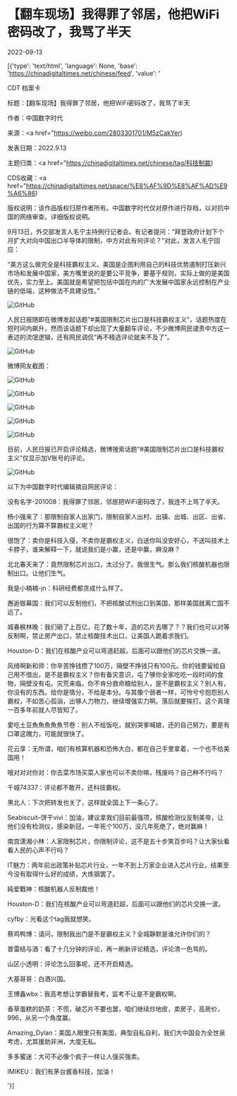 # 【翻车现场】我得罪了邻居，他把WiFi密码改了，我骂了半天

2022-09-13

[{'type': 'text/html', 'language': None, 'base': 'https://chinadigitaltimes.net/chinese/feed', 'value': '

CDT 档案卡

标题：【翻车现场】我得罪了邻居，他把WiFi密码改了，我骂了半天

作者：中国数字时代

来源：<a href="https://weibo.com/2803301701/M5zCakYer)

发表日期：2022.9.13

主题归类：<a href="https://chinadigitaltimes.net/chinese/tag/科技制裁)

CDS收藏：<a href="https://chinadigitaltimes.net/space/%E8%AF%9D%E8%AF%AD%E9%A6%86)

版权说明：该作品版权归原作者所有。中国数字时代仅对原作进行存档，以对抗中国的网络审查。详细版权说明。





9月13日，外交部发言人毛宁主持例行记者会。有记者提问：“拜登政府计划下个月扩大对向中国出口半导体的限制，中方对此有何评论？”对此，发言人毛宁回应：



“美方这么做完全是科技霸权主义。美国是企图利用自己的科技优势遏制打压新兴市场和发展中国家，美方嘴里说的是要公平竞争，要基于规则，实际上做的是美国优先，实力至上。美国就是希望把包括中国在内的广大发展中国家永远控制在产业链的低端，这种做法不具建设性。”



![GitHub](https://chinadigitaltimes.net/chinese/files/2022/09/image-1663074984256.png)

人民日报随即在微博发起话题“#美国限制芯片出口是科技霸权主义”，话题热度在短时间内飙升，然而该话题下却出现了大量翻车评论，不少微博网民谴责中方这一表述的流氓逻辑，还有网民调侃“再不精选评论就来不及了”。

![GitHub](https://chinadigitaltimes.net/chinese/files/2022/09/image-1663072428591.png)

微博网友截图：

![GitHub](https://chinadigitaltimes.net/chinese/files/2022/09/image-1663072570334.png)

![GitHub](https://chinadigitaltimes.net/chinese/files/2022/09/image-1663072593403.png)

![GitHub](https://chinadigitaltimes.net/chinese/files/2022/09/image-1663072660625.png)

![GitHub](https://chinadigitaltimes.net/chinese/files/2022/09/image-1663072668250.png)

![GitHub](https://chinadigitaltimes.net/chinese/files/2022/09/image-1663072676811.png)

目前，人民日报已开启评论精选，微博搜索话题“#美国限制芯片出口是科技霸权主义”仅显示加V账号的评论。

![GitHub](https://chinadigitaltimes.net/chinese/files/2022/09/image-1663074714334.png)

以下为中国数字时代编辑摘自网民评论：

没有名字-201008：我得罪了邻居，邻居把WiFi密码改了，我连不上骂了半天。

杨小强来了：那限制自家人出家门，限制自家人出村、出镇、出城、出区、出省、出国的行为算不算霸权主义呢？

很饱了：卖你是科技入侵，不卖你是霸权主义，白送你叫没安好心，不送叫技术上卡脖子，谁来解释一下，就说我们是小赢，还是中赢，麻没麻？

北北春天来了：竟然限制芯片出口，太过分了。我很生气。那么我们核酸机器也限制出口。让他们生气。

我是小楠楠-jn：科研经费都贪成什么样了。

邂逅银幕国：我们可以反制他们，不把核酸试剂出口到美国，那样美国就离亡国不远了。

城春枫林晚：我们砸了上百亿，花了数十年，造的芯片去哪了？？我们也可以对等反制啊，禁止房产出口，禁止核酸技术出口，让美国人跪着求我们。

Houston-D：我们在核酸产业可以弯道赶超，后面可以跟他们的芯片交换一波。

风绮啊新和师：你辛苦挣钱攒了100万，隔壁不挣钱只有100元。你的钱要留给自己用不借出，是不是霸权主义？你有备灾意识，屯了够你全家吃吃一段时间的食物，隔壁没有屯。灾荒来临，你不肯分救命粮给别人，是不是霸权主义？别人有，你没有的东西。给你是情分，不给是本分。与其像个弱者一样，可怜兮兮抱怨别人霸权，不如苦心孤诣，出够人力物力，继续增强实力啊。落后就要挨打。这个真理一百多年前就人尽皆知了。

愛吃土豆魚魚魚魚魚节卷：别人不给饭吃，就别哭爹喊娘，还的自己努力，要是有口罩这魄力，可能就很快了。

花云享：无所谓，咱们有核算机器和恐怖大白，都在自己手里拿着，一个也不给美国用！

哦对对对你对：你去菜市场买菜人家也可以不卖你嘛，残废吗？自己种不行吗？

千城74337：评论都不敢开，还科技霸权。

黑北人：下次把转发也关了，这样就全国上下一条心了。

Seabiscuit&#8211;饼干vivi：加油，建议拿我们目前最强项，核酸检测仪反制美帝，让他们没有检测仪，感染新冠，一年死个100万，没几年死绝了，绝对赢麻！

南宫潇湘小林：人家限制芯片，你限制评论，这不是五十步笑百步吗？让大家伙看看人民的心声不行吗？

IT魅力：两年前出政策补贴芯片行业，一年不到上万家企业进入芯片行业，结果至今没有取得什么好的成绩，大炼钢罢了。

純爱戰神：核酸机器人反制裁他！

Houston-D：我们在核酸产业可以弯道赶超，后面可以跟他们的芯片交换一波。

cyfby：光看这个tag我就想笑。

蔡鸡鸭博：请问，限制我出门是不是霸权主义？全城静默是谁允许你们的？

普雷结与酒：看了十几分钟的评论，再一刷新评论精选，评论清一色骂的。

山区小透明：评论怎么回事呢，还不开启精选。

大基哥哥：白酒兴国。

王博鑫wbx：我高考想让学霸替我考，监考不让是不是霸权啊。

香草蛋糕的奶茶：不慌，破芯片不要也罢，咱们继续炒地皮，卖房子，高房价，996，从另一个角度赢。

Amazing_Dylan：美国人眼里只有美国，典型自私自利，我们大中国会为全世泉考虑，尤其援助非洲，大度无私。

多多蜜迷：大可不必像个疯子一样让人强买强卖。

IMIKEU：我们有茅台酱香科技，加油！

'}]